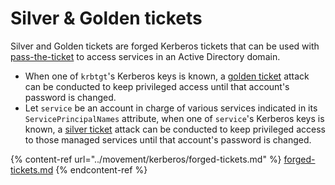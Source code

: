# Silver & Golden tickets

Silver and Golden tickets are forged Kerberos tickets that can be used with [pass-the-ticket](../movement/kerberos/ptt.md) to access services in an Active Directory domain.

* When one of `krbtgt`'s Kerberos keys is known, a [golden ticket](../movement/kerberos/forged-tickets.md#golden-ticket) attack can be conducted to keep privileged access until that account's password is changed.
* Let `service` be an account in charge of various services indicated in its `ServicePrincipalNames` attribute, when one of `service`'s Kerberos keys is known, a [silver ticket](../movement/kerberos/forged-tickets.md#silver-ticket) attack can be conducted to keep privileged access to those managed services until that account's password is changed.

{% content-ref url="../movement/kerberos/forged-tickets.md" %}
[forged-tickets.md](../movement/kerberos/forged-tickets.md)
{% endcontent-ref %}



